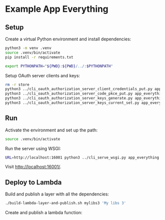 # Example App Everything

## Setup

Create a virtual Python environment and install dependencies:

```sh
python3 -m venv .venv
source .venv/bin/activate
pip install -r requirements.txt
```

```sh
export PYTHONPATH="${PWD}:${PWD}/../:$PYTHONPATH"
```

Setup OAuth server clients and keys:

```sh
rm -r store
python3 ../cli_oauth_authorization_server_client_credentials_put.py app_everything client secret read
python3 ../cli_oauth_authorization_server_code_pkce_put.py app_everything client http://localhost:16001/client/callback read
python3 ../cli_oauth_authorization_server_keys_generate.py app_everything test
python3 ../cli_oauth_authorization_server_keys_current_set.py app_everything test
```

## Run

Activate the environment and set up the path:

```sh
source .venv/bin/activate
```

Run the server using WSGI:

```sh
URL=http://localhost:16001 python3 ../cli_serve_wsgi.py app_everything
```

Visit [http://localhost:16001/](http://localhost:16001/).

## Deploy to Lambda

Build and publish a layer with all the dependencies:

```sh
./build-lambda-layer-and-publish.sh mylibs3 'My libs 3'
```

Create and publish a lambda function:

```sh
```
